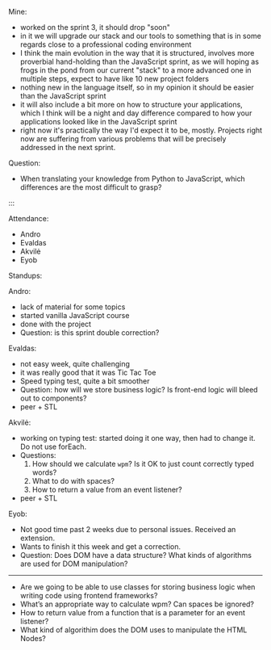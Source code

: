 Mine:

- worked on the sprint 3, it should drop "soon"
- in it we will upgrade our stack and our tools to something that is in some regards close to a professional coding environment
- I think the main evolution in the way that it is structured, involves more proverbial hand-holding than the JavaScript sprint, as we will hoping as frogs in the pond from our current "stack" to a more advanced one in multiple steps, expect to have like 10 new project folders
- nothing new in the language itself, so in my opinion it should be easier than the JavaScript sprint
- it will also include a bit more on how to structure your applications, which I think will be a night and day difference compared to how your applications looked like in the JavaScript sprint
- right now it's practically the way I'd expect it to be, mostly. Projects right now are suffering from various problems that will be precisely addressed in the next sprint.

Question:

- When translating your knowledge from Python to JavaScript, which differences are the most difficult to grasp?

:::

Attendance:

- Andro
- Evaldas
- Akvilė
- Eyob

Standups:

Andro:

- lack of material for some topics
- started vanilla JavaScript course
- done with the project
- Question: is this sprint double correction?

Evaldas:

- not easy week, quite challenging
- it was really good that it was Tic Tac Toe
- Speed typing test, quite a bit smoother
- Question: how will we store business logic? Is front-end logic will bleed out to components?
- peer + STL

Akvilė:

- working on typing test: started doing it one way, then had to change it. Do not use forEach.
- Questions:
  1. How should we calculate `wpm`? Is it OK to just count correctly typed words?
  2. What to do with spaces?
  3. How to return a value from an event listener?
- peer + STL

Eyob:

- Not good time past 2 weeks due to personal issues. Received an extension.
- Wants to finish it this week and get a correction.
- Question: Does DOM have a data structure? What kinds of algorithms are used for DOM manipulation?

---

- Are we going to be able to use classes for storing business logic when writing code using frontend frameworks?
- What’s an appropriate way to calculate wpm? Can spaces be ignored?
- How to return value from a function that is a parameter for an event listener?
- What kind of algorithim does the DOM uses to manipulate the HTML Nodes?
